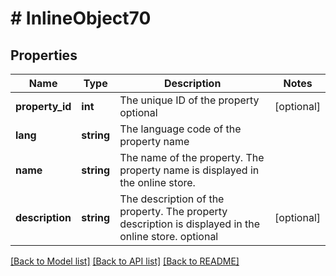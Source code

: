 # # InlineObject70

## Properties

Name | Type | Description | Notes
------------ | ------------- | ------------- | -------------
**property_id** | **int** | The unique ID of the property optional | [optional] 
**lang** | **string** | The language code of the property name | 
**name** | **string** | The name of the property. The property name is displayed in the online store. | 
**description** | **string** | The description of the property. The property description is displayed in the online store. optional | [optional] 

[[Back to Model list]](../../README.md#documentation-for-models) [[Back to API list]](../../README.md#documentation-for-api-endpoints) [[Back to README]](../../README.md)


